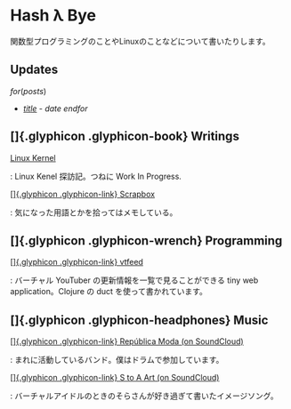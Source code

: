 # Hash λ Bye

関数型プログラミングのことやLinuxのことなどについて書いたりします。

<section class="row">

## Updates

$for(posts)$
  - [$title$]($url$) - $date$
$endfor$

</section>

<section class="row">

## []{.glyphicon .glyphicon-book} Writings

[Linux Kernel](./writings/linux.html)

: Linux Kenel 探訪記。つねに Work In Progress.

[[]{.glyphicon .glyphicon-link} Scrapbox](https://scrapbox.io/ilyaletre/)

: 気になった用語とかを拾ってはメモしている。

</section>

<section class="row">

## []{.glyphicon .glyphicon-wrench} Programming

[[]{.glyphicon .glyphicon-link} vtfeed](http://vtfeed.herokuapp.com/)

: バーチャル YouTuber の更新情報を一覧で見ることができる tiny web application。Clojure の duct を使って書かれています。

</section>

<section class="row">

## []{.glyphicon .glyphicon-headphones} Music

[[]{.glyphicon .glyphicon-link} República Moda (on SoundCloud)](https://soundcloud.com/moda-republica)

: まれに活動しているバンド。僕はドラムで参加しています。

[[]{.glyphicon .glyphicon-link} S to A Art (on SoundCloud)](https://soundcloud.com/yutaka-imamura-448534769/s-to-a-art)

: バーチャルアイドルのときのそらさんが好き過ぎて書いたイメージソング。

</section>
